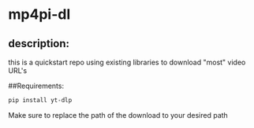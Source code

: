 # mp4pi-dl
## description:
this is a quickstart repo using existing libraries
to download "most" video URL's

##Requirements:
```bash
pip install yt-dlp
```

Make sure to replace the path of the download to your desired path
